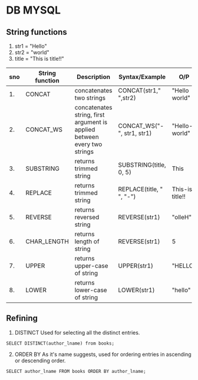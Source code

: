 # DB MYSQL

## String functions

1. str1 = "Hello"
2. str2 = "world"
3. title = "This is title!!"

| sno | String function | Description                                                              | Syntax/Example             | O/P             |
| --- | --------------- | ------------------------------------------------------------------------ | -------------------------- | --------------- |
| 1.  | CONCAT          | concatenates two strings                                                 | CONCAT(str1," ",str2)      | "Hello world"   |
| 2.  | CONCAT_WS       | concatenates string, first argument is applied between every two strings | CONCAT_WS("-", str1, str1) | "Hello-world"   |
| 3.  | SUBSTRING       | returns trimmed string                                                   | SUBSTRING(title, 0, 5)     | This            |
| 4.  | REPLACE         | returns trimmed string                                                   | REPLACE(title, " ", "-")   | This-is-title!! |
| 5.  | REVERSE         | returns reversed string                                                  | REVERSE(str1)              | "olleH"         |
| 6.  | CHAR_LENGTH     | returns length of string                                                 | REVERSE(str1)              | 5               |
| 7.  | UPPER           | returns upper-case of string                                             | UPPER(str1)                | "HELLO"         |
| 8.  | LOWER           | returns lower-case of string                                             | LOWER(str1)                | "hello"         |

## Refining

1. DISTINCT
   Used for selecting all the distinct entries.

```
SELECT DISTINCT(author_lname) from books;

```

2. ORDER BY
   As it's name suggests, used for ordering entries in ascending or descending order.

```
SELECT author_lname FROM books ORDER BY author_lname;

```

